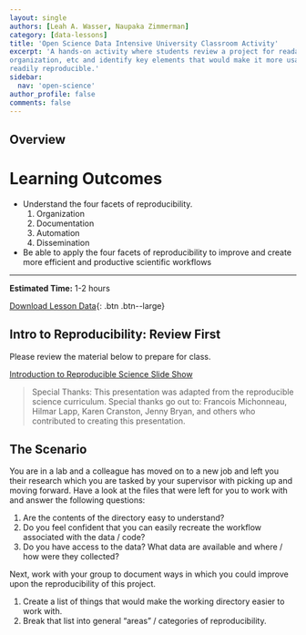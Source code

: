 ```yaml
---
layout: single
authors: [Leah A. Wasser, Naupaka Zimmerman]
category: [data-lessons]
title: 'Open Science Data Intensive University Classroom Activity'
excerpt: 'A hands-on activity where students review a project for readability,
organization, etc and identify key elements that would make it more usable and
readily reproducible.'
sidebar:
  nav: 'open-science'
author_profile: false
comments: false
---
```


## Overview

<div class='notice--success' markdown="1">

# Learning Outcomes

* Understand the four facets of reproducibility.
  1. Organization
  2. Documentation
  3. Automation
  4. Dissemination
* Be able to apply the four facets of reproducibility to improve and create more
efficient and productive scientific workflows

****

**Estimated Time:** 1-2 hours

[Download Lesson Data](https://ndownloader.figshare.com/files/6433086
){: .btn .btn--large}
</div>

## Intro to Reproducibility: Review First

Please review the material below to prepare for class.

<a href="{{ site.baseurl }}/slide-shows/1_intro-reprod-science/" class="btn btn--info" target="_blank">Introduction to Reproducible Science Slide Show </a>

> Special Thanks: This presentation was adapted from the reproducible science curriculum.
Special thanks go out to: Francois Michonneau, Hilmar Lapp, Karen Cranston, Jenny Bryan,
and others who contributed to creating this presentation.

## The Scenario

You are in a lab and a colleague has moved on to a new job and left you their
research which you are tasked by your supervisor with picking up and moving forward.
Have a look at the files that were left for you to work with and answer the following
questions:

1. Are the contents of the directory easy to understand?
2. Do you feel confident that you can easily recreate the workflow associated with the data / code?
3. Do you have access to the data? What data are available and where / how were
they collected?

Next, work with your group to document ways in which you could improve upon the
reproducibility of this project.

1. Create a list of things that would make the working directory easier to work with.
1. Break that list into general “areas” / categories of reproducibility.



<!--
{% for lesson in site.open-science %}
<h3><a href="{{ lesson.url}}">{{ lesson.title }}</a></h3>
{{ lesson.description }}

{% endfor %}
-->

<!-- Testing out listing each collection set
{% for issue in site.collections %}
  <li>
    <h6 class="post-meta">
       {{ issue[1].label }}
      {{ issue[3] }}
      {{ issue[1].date | date: "%b %-d, %Y" }}
    </h6>
    <h2>
      {{ issue[1].title }}
    </h2>
  </li>
{% endfor %}

-->
